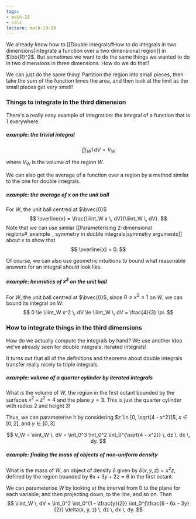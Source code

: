 ```yaml
---
tags:
- math-19
- calc
lecture: math-19-18
---
```


We already know how to [[Double integrals#How to do integrals in two dimensions|integrate a function over a two dimensional region]] in $\bb{R}^2$. But sometimes we want to do the same things we wanted to do in two dimensions in three dimensions. How do we do that?

We can just do the same thing! Partition the region into small pieces, then take the sum of the function times the area, and then look at the limit as the small pieces get very small!

### Things to integrate in the third dimension

There's a really easy example of integration: the integral of a function that is $1$ everywhere.

##### _example:_ the trivial integral

$$
\iiint_W 1 \, dV  = V_W
$$

where $V_W$ is the volume of the region $W$.

We can also get the average of a function over a region by a method similar to the one for double integrals.

##### _example:_ the average of $x$ on the unit ball

For $W$, the unit ball centred at $\bvec{0}$
$$
\overline{x} = \frac{\iiint_W x \, dV}{\iiint_W \, dV}.
$$
Note that we can use similar [[Parameterising 2-dimensional regions#_example _ symmetry in double integrals|symmetry arguments]] about $x$ to show that
$$
\overline{x} = 0.
$$

Of course, we can also use geometric intuitions to bound what reasonable answers for an integral should look like.

##### _example:_ heuristics of $x^2$ on the unit ball

For $W$, the unit ball centred at $\bvec{0}$, since $0 \le x^2 \le 1$ on $W$, we can bound its integral on $W$:
$$
0 \le \iiint_W x^2 \, dV \le \iiint_W \, dV = \frac{4}{3} \pi.
$$

### How to integrate things in the third dimensions

How do we actually compute the integrals by hand? We use another idea we've already seen for double integrals: iterated integrals!

It turns out that all of the definitions and theorems about double integrals transfer really nicely to triple integrals.

##### _example:_ volume of a quarter cylinder by iterated integrals

What is the volume of $W$, the region in the first octant bounded by the surfaces $x^2 + z^2 = 4$ and the plane $y = 3$. This is just the quarter cylinder with radius $2$ and height $3$!

Thus, we can parameterise it by considering $z \in [0, \sqrt{4 - x^2}]$, $x \in [0, 2]$, and $y \in [0, 3]$

$$
V_W = \iiint_W \, dV = \int_0^3 \int_0^2 \int_0^{\sqrt{4 - x^2}} \, dz \, dx \, dy. 
$$

##### _example:_ finding the mass of objects of non-uniform density

What is the mass of $W$, an object of density $\delta$ given by $\delta(x, y, z) = x^2 z$, defined by the region bounded by $6x + 3y + 2z = 6$ in the first octant.

We can parameterise $W$ by looking at the interval from $0$ to the plane for each variable, and then projecting down, to the line, and so on. Then
$$
\iiint_W \, dV = \int_0^2 \int_0^{1 - \tfrac{y}{2}} \int_0^{\tfrac{6 - 6x - 3y}{2}} \delta(x, y, z) \, dz \, dx \, dy.
$$